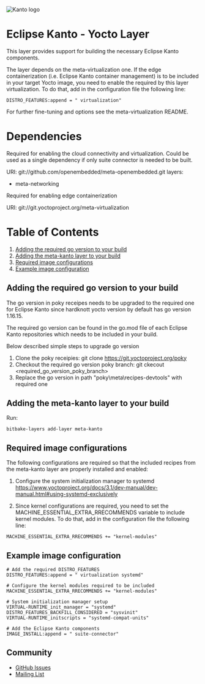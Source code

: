 ![Kanto logo](https://github.com/eclipse-kanto/kanto/raw/main/logo/kanto.svg)

# Eclipse Kanto - Yocto Layer

This layer provides support for building the necessary Eclipse Kanto
components.

The layer depends on the meta-virtualization one. If the edge containerization
(i.e. Eclipse Kanto container management) is to be included in your target Yocto image,
you need to enable the required by this layer virtualization.
To do that, add in the configuration file the following line:

    DISTRO_FEATURES:append = " virtualization"

For further fine-tuning and options see the meta-virtualization README.

# Dependencies

  Required for enabling the cloud connectivity and virtualization.
  Could be used as a single dependency if only suite connector
  is needed to be built.

  URI: git://github.com/openembedded/meta-openembedded.git layers:
* meta-networking

Required for enabling edge containerization

URI: git://git.yoctoproject.org/meta-virtualization

# Table of Contents

1. [Adding the required go version to your build](#adding-the-required-go-version-to-your-build)
2. [Adding the meta-kanto layer to your build](#adding-the-meta-kanto-layer-to-your-build)
3. [Required image configurations](#required-image-configurations)
4. [Example image configuration](#example-image-configuration)

## Adding the required go version to your build

The go version in poky receipes needs to be upgraded to the required one for Eclipse Kanto
since hardknott yocto version by default has go version 1.16.15.

The required go version can be found in the go.mod file of each Eclipse Kanto
repositories which needs to be included in your build.

Below described simple steps to upgrade go version

1. Clone the poky receipies: 
    git clone https://git.yoctoproject.org/poky
2. Checkout the required go version poky branch:
    git ckecout <required_go_version_poky_branch>
3. Replace the go version in path "poky\meta\recipes-devtools" with required one

## Adding the meta-kanto layer to your build

Run: 
```
bitbake-layers add-layer meta-kanto
```

## Required image configurations

The following configurations are required so that the included recipes from
the meta-kanto layer are properly installed and enabled:

1. Configure the system initialization manager to systemd
https://www.yoctoproject.org/docs/3.1/dev-manual/dev-manual.html#using-systemd-exclusively


2. Since kernel configurations are required,
you need to set the MACHINE_ESSENTIAL_EXTRA_RRECOMMENDS variable to include kernel modules.
To do that, add in the configuration file the following line:

```
MACHINE_ESSENTIAL_EXTRA_RRECOMMENDS += "kernel-modules"
```

## Example image configuration
```
# Add the required DISTRO_FEATURES
DISTRO_FEATURES:append = " virtualization systemd"

# Configure the kernel modules required to be included
MACHINE_ESSENTIAL_EXTRA_RRECOMMENDS += "kernel-modules"

# System initialization manager setup
VIRTUAL-RUNTIME_init_manager = "systemd"
DISTRO_FEATURES_BACKFILL_CONSIDERED = "sysvinit"
VIRTUAL-RUNTIME_initscripts = "systemd-compat-units"

# Add the Eclipse Kanto components
IMAGE_INSTALL:append = " suite-connector"
```
## Community

* [GitHub Issues](https://github.com/eclipse-kanto/meta-kanto/issues)
* [Mailing List](https://accounts.eclipse.org/mailing-list/kanto-dev)
